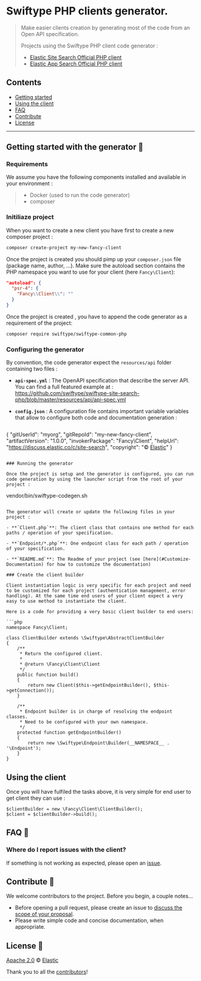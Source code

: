 # Swiftype PHP clients generator.

> Make easier clients creation by generating most of the code from an Open API specification.
>
> Projects using the Swiftype PHP client code generator :
>
> * [Elastic Site Search Official PHP client](https://github.com/swiftype/swiftype-site-search-php/)
> * [Elastic App Search Official PHP client](https://github.com/swiftype/swiftype-app-search-php/)


## Contents

- [Getting started](#getting-started-with-the-generator-)
- [Using the client](#Using-the-client)
- [FAQ](#faq-)
- [Contribute](#contribute-)
- [License](#license-)

***

## Getting started with the generator 🐣

### Requirements

We assume you have the following components installed and available in your environment :

> * Docker (used to run the code generator)
> * composer

### Initiliaze project

When you want to create a new client you have first to create a new composer project :

```bash
composer create-project my-new-fancy-client
```

Once the project is created you should pimp up your `composer.json` file (package name, author, ...).
Make sure the autoload section contains the PHP namespace you want to use for your client (here `Fancy\Client`):

```json
"autoload": {
  "psr-4": {
    "Fancy\\Client\\": ""
  }
}
```

Once the project is created , you have to append the code generator as a requirement of the project:

```bash
composer require swiftype/swiftype-common-php
```

### Configuring the generator

By convention, the code generator expect the `resources/api` folder containing two files :

* **`api-spec.yml`** : The OpenAPI specification that describe the server API. You can find a full featured example at : https://github.com/swiftype/swiftype-site-search-php/blob/master/resources/api/api-spec.yml

* **`config.json`** : A configuration file contains important variable variables that allow to configure both code and documentation generation :

   > ```json
{
    "gitUserId": "myorg",
    "gitRepoId": "my-new-fancy-client",
    "artifactVersion": "1.0.0",
    "invokerPackage": "Fancy\\Client",
    "helpUrl": "https://discuss.elastic.co/c/site-search",
    "copyright": "© [Elastic](https://github.com/elastic)"
}
```

### Running the generator

Once the project is setup and the generator is configured, you can run code generation by using the launcher script from the root of your project :

```
vendor/bin/swiftype-codegen.sh
```

The generator will create or update the following files in your project :

- **`Client.php`**: The client class that contains one method for each paths / operation of your specification.

- **`Endpoint/*.php`**: One endpoint class for each path / operation of your specification.

- **`README.md`**: The Readme of your project (see [here](#Customize-Documentation) for how to customize the documentation)

### Create the client builder

Client instantiation logic is very specific for each project and need to be customized for each project (authentication management, error handling). At the same time end users of your client expect a very easy to use method to instantiate the client.

Here is a code for providing a very basic client builder to end users:

```php
namespace Fancy\Client;

class ClientBuilder extends \Swiftype\AbstractClientBuilder
{
    /**
     * Return the configured client.
     *
     * @return \Fancy\Client\Client
     */
    public function build()
    {
        return new Client($this->getEndpointBuilder(), $this->getConnection());
    }

    /**
     * Endpoint builder is in charge of resolving the endpoint classes.
     * Need to be configured with your own namespace.
     */
    protected function getEndpointBuilder()
    {
        return new \Swiftype\Endpoint\Builder(__NAMESPACE__ . '\Endpoint');
    }
}
```

## Using the client

Once you will have fulfiled the tasks above, it is very simple for end user to get client they can use :

```
$clientBuilder = new \Fancy\Client\ClientBuilder();
$client = $clientBuilder->build();
```

## FAQ 🔮

### Where do I report issues with the client?

If something is not working as expected, please open an [issue](https://github.com/swiftype/swiftype-common-php/issues/new).


## Contribute 🚀

We welcome contributors to the project. Before you begin, a couple notes...

+ Before opening a pull request, please create an issue to [discuss the scope of your proposal](https://github.com/swiftype/swiftype-common-php/issues).
+ Please write simple code and concise documentation, when appropriate.

## License 📗

[Apache 2.0](https://github.com/swiftype/swiftype-common-php/blob/master/LICENSE) © [Elastic](https://github.com/elastic)

Thank you to all the [contributors](https://github.com/swiftype/swiftype-common-php/graphs/contributors)!
